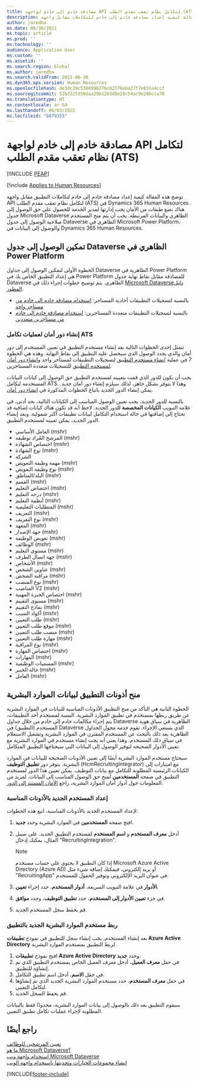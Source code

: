 ```yaml
---
title: مصادقة خادم إلى خادم لواجهة API لتكامل نظام تعقب مقدم الطلب‬ (ATS)
description: توضح هذه المقالة كيفية إعداد مصادقة خادم إلى خادم للتكاملات مقابل واجهة API لتكامل نظام تعقب مقدم الطلب‬ (ATS) في Dynamics 365 Human Resources.
author: jaredha
ms.date: 06/30/2021
ms.topic: article
ms.prod: ''
ms.technology: ''
audience: Application User
ms.custom: ''
ms.assetid: ''
ms.search.region: Global
ms.author: jaredha
ms.search.validFrom: 2021-06-30
ms.dyn365.ops.version: Human Resources
ms.openlocfilehash: de3dc29c5366996276c02576eba27f7e831e4ccf
ms.sourcegitcommit: 52b7225350daa29b1263d8e29c54ac9e20bcca70
ms.translationtype: HT
ms.contentlocale: ar-SA
ms.lasthandoff: 06/03/2022
ms.locfileid: "8879355"
---
```

# <a name="server-to-server-authentication-for-the-ats-integration-api"></a>مصادقة خادم إلى خادم لواجهة API لتكامل نظام تعقب مقدم الطلب‬ (ATS)


[!INCLUDE [PEAP](../includes/peap-1.md)]

[!include [Applies to Human Resources](../includes/applies-to-hr.md)]

توضح هذه المقالة كيفية إعداد مصادقة خادم إلى خادم لتكاملات التطبيق مقابل واجهة API لتكامل نظام تعقب مقدم الطلب‬ (ATS) في Dynamics 365 Human Resources . هناك بضع طبقات من الأمان يجب إدارتها لمدير الخدمة للحصول على حق الوصول إلى جدول Microsoft Dataverse الظاهري والبيانات المرتبطة. يجب أن يتم منح المستخدم صلاحية الوصول إلى جدول Dataverse الظاهري في Microsoft Power Platform، والوصول إلى البيانات في Dynamics 365 Human Resources.

## <a name="enable-access-to-dataverse-virtual-tables-in-power-platform"></a>تمكين الوصول إلى جدول Dataverse الظاهري في Power Platform

الخطوة الأولى لتمكين الوصول إلى جداول Dataverse الظاهرية في Power Platform هي إعداد التطبيق الخاص بك في Power Platform للمصادقة مقابل نقاط نهاية جدول Dataverse الظاهري. يتم توضيح خطوات إجراء ذلك في [Microsoft Dataverseدليل المطور](/powerapps/developer/data-platform).

  - بالنسبة لتسجيلات التطبيقات أحادية المستاجر: [استخدام مصادقة خادم إلى خادم من مستاجر واحد](/powerapps/developer/data-platform/use-single-tenant-server-server-authentication)
  - بالنسبة لتسجيلات التطبيقات متعددة المستاجرين: [استخدام مصادقة خادم إلى خادم من مستأجرين متعددين](/powerapps/developer/data-platform/use-multi-tenant-server-server-authentication)

### <a name="creating-a-security-role-for-ats-integrations"></a>إنشاء دور أمان لعمليات تكامل ATS

تتمثل إحدى الخطوات التالية بعد إنشاء مستخدم التطبيق في تعيين المستخدم إلى دور أمان والذي يحدد الوصول الذي سيحصل عليه التطبيق إلى نقاط النهاية. وهذه هي الخطوة 7 في عملية [إنشاء مستخدم التطبيق](/powerapps/developer/data-platform/use-single-tenant-server-server-authentication#application-user-creation) لتسجيلات التطبيقات لمستأجر واحد و[إنشاء دور أمان لمستخدم التطبيق](/powerapps/developer/data-platform/use-multi-tenant-server-server-authentication#create-a-security-role-for-the-application-user) للتسجيلات متعددة المستاجرين. 

يجب أن يكون للدور الذي قمت بتعيينه لمستخدم التطبيق حق الوصول إلى كيانات البيانات المستخدمة لتكامل ATS. وهذا لا يتوفر بشكل جاهز، لذلك سيلزم إنشاء دور أمان جديد. يمكن إنشاء الدور الجديد باتباع الخطوات المذكورة في [إنشاء دور أمان](/power-platform/admin/create-edit-security-role#create-a-security-role).

بالنسبة للدور الجديد، يجب تعيين الوصول المناسب إلى الكيانات التالية، بحد أدنى، في علامة التبويب **الكيانات المخصصة** للدور الجديد. لاحظ أنه قد تكون هناك كيانات إضافية قد تحتاج إلى إضافتها في حالة استخدام التكامل لبيانات تطبيقات أكثر شمولية. وبعد إنشاء الدور الجديد، يمكن تعيينه لمستخدم التطبيق.

  - العامل الأساسي (mshr)
  - المرشح المُراد توظيفه (mshr)
  - اختصاص الشهادة (mshr)
  - نوع الشهادة (mshr)
  - الشركة
  - مهمة وظيفة التعويض (mshr)
  - نوع وظيفة التعويض (mshr)
  - البلد/المناطق (mshr)
  - القسم (mshr)
  - اختصاص التعليم (mshr)
  - درجه التعليم (mshr)
  - أنظمة التعليم (mshr)
  - المتطلبات التعليمية (mshr)
  - التعريف (mshr)
  - نوع التعريف (mshr)
  - المعهد (mshr)
  - جهة الإصدار (mshr)
  - تعويض الوظيفة (mshr)
  - الوظائف (mshr)
  - مستوي التعليم (mshr)
  - جهة اتصال الطرف (mshr)
  - الأشخاص (mshr)
  - عناوين الشخص (mshr)
  - مراقبة الشخص (mshr)
  - نوع المنصب (mshr)
  - المناصب V2 (mshr)
  - اختصاص الخبرة المهنية (mshr)
  - مستوى التقييم (mshr)
  - نماذج التقييم (mshr)
  - أكواد السبب (mshr)
  - طلب التعيين (mshr)
  - موقع طلب التعيين (mshr)
  - منصب طلب التعيين (mshr)
  - مهارة طلب التعيين (mshr)
  - نوع المراقبة (mshr)
  - اختصاص المهارة (mshr)
  - المهارات (mshr)
  - المسميات الوظيفية (mshr)
  - حالة الخبير (mshr)
  - العامل (mshr)

## <a name="granting-application-permissions-to-human-resources-data"></a>منح أذونات التطبيق لبيانات الموارد البشرية

الخطوة الثانية هي التأكد من منح التطبيق الأذونات المناسبة للبيانات في الموارد البشرية عن طريق ربطها بمستخدم في تطبيق الموارد البشرية. النسبة لمستخدم أحد التطبيقات، يتم إجراء مكالمات خادم إلى خادم من خلال جداول Dataverse الظاهرية في سياق هوية المستخدم (التطبيق) في Dataverse الذي يستعي الإجراء. تقوم خدمة محول الجداول الظاهرية بعد ذلك بالبحث عن المستخدم المقترن في الموارد البشرية وتشغيل الاستعلام في سياق ذلك المستخدم. وهذا يعني أنه يجب إنشاء مستخدم في الموارد البشرية مع تعيين الأدوار الصحيحة لتوفير الوصول إلى البيانات التي سيحتاجها التطبيق المتكامل.

سيحتاج مستخدم الموارد البشرية أيضًا إلى تعيين الأذونات الصحيحة للبيانات في الموارد البشرية. يتوفر دور **تطبيق التوظيف** (HcmRecruitingIntegrator) مع امتيازات إلى الكيانات الرئيسية المطلوبة للتكامل مع بيانات التوظيف. يمكن تعيين هذا الدور لمستخدم التطبيق في صفحة **المستخدمين** لمنح حق الوصول المناسب إلى البيانات. لمزيد من المعلومات حول أدوار أمان الموارد البشرية، راجع [الأمان المستند إلى الدور](/dynamics365/fin-ops-core/dev-itpro/sysadmin/role-based-security).

### <a name="set-up-the-new-user-with-appropriate-permissions"></a>إعداد المستخدم الجديد بالأذونات المناسبة

لإعداد المستخدم الجديد بالأذونات المناسبة، اتبع هذه الخطوات:

  1. افتح صفحة **المستخدمين** في الموارد البشرية وحدد **جديد**.
  2. أدخل **معرف المستخدم** و **اسم المستخدم** لمستخدم التطبيق الجديد. على سبيل المثال، يمكنك إدخال "RecruitingIntegration".

      > [!NOTE]
      > إذا كان التطبيق لا يحتوي على حساب مستخدم Microsoft Azure Active Directory (Azure AD) أو بريد إلكتروني، فيمكنك إضافة شيء مثل "RecruitingApp" في عنوان البريد الإلكتروني وتوفير الحقول للمستخدم.

  3. في علامة التبويب السريعة، **أدوار المستخدم**، حدد إجراء **تعيين‏‎ الأدوار**.
  4. في جزء **تعيين الأدوار إلى المستخدم**، حدد **تطبيق التوظيف**، وحدد **موافق**.
  5. قم بحفظ سجل المستخدم الجديد.

### <a name="link-the-new-human-resources-user-to-the-application"></a>ربط مستخدم الموارد البشرية الجديد بالتطبيق

بعد إنشاء المستخدم، يجب إنشاء سجل للتطبيق في نموذج **تطبيقات Azure Active Directory** لربط التطبيق بمستخدم الموارد البشرية.

  1. افتح نموذج **تطبيقات Azure Active Directory** وحدد **جديد**.
  2. في حقل **معرف العميل**، أدخل معرف العميل الخاص بمستخدم التطبيق الذي تم إنشاؤه للتطبيق.
  3. في حقل **الاسم**، أدخل اسم تطبيق التكامل.
  4. في حقل **معرف المستخدم**، حدد مستخدم الموارد البشرية الجديد الذي تم إنشاؤها لتكامل التعيين.
  5. قم بحفظ السجل الجديد.

سيقوم التطبيق بعد ذلك بالوصول إلى بيانات الموارد البشرية، محدودًا فقط بالبيانات المطلوبة لإجراء عمليات تكامل تطبيق التعيين.

## <a name="see-also"></a>راجع أيضًا

[تعيين المرشحين للوظائف](hr-personnel-recruit.md)<br>
[ما هو Microsoft Dataverse؟](/powerapps/maker/data-platform/data-platform-intro)<br>
[استخدام واجهة ويب Microsoft Dataverse](/powerapps/developer/data-platform/webapi/overview)<br>
[إنشاء مجموعات الخيارات وتحديثها باستخدام واجهة الويب](/powerapps/developer/data-platform/webapi/create-update-optionsets)<br>

[!INCLUDE[footer-include](../includes/footer-banner.md)]
